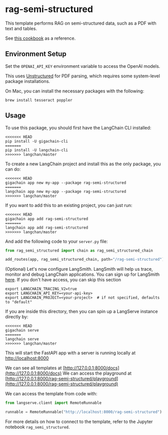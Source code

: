 # rag-semi-structured

This template performs RAG on semi-structured data, such as a PDF with text and tables.

See [this cookbook](https://github.com/langchain-ai/langchain/blob/master/cookbook/Semi_Structured_RAG.ipynb) as a reference.

## Environment Setup

Set the `OPENAI_API_KEY` environment variable to access the OpenAI models.

This uses [Unstructured](https://unstructured-io.github.io/unstructured/) for PDF parsing, which requires some system-level package installations. 

On Mac, you can install the necessary packages with the following:

```shell
brew install tesseract poppler
```

## Usage

To use this package, you should first have the LangChain CLI installed:

```shell
<<<<<<< HEAD
pip install -U gigachain-cli
=======
pip install -U langchain-cli
>>>>>>> langchan/master
```

To create a new LangChain project and install this as the only package, you can do:

```shell
<<<<<<< HEAD
gigachain app new my-app --package rag-semi-structured
=======
langchain app new my-app --package rag-semi-structured
>>>>>>> langchan/master
```

If you want to add this to an existing project, you can just run:

```shell
<<<<<<< HEAD
gigachain app add rag-semi-structured
=======
langchain app add rag-semi-structured
>>>>>>> langchan/master
```

And add the following code to your `server.py` file:
```python
from rag_semi_structured import chain as rag_semi_structured_chain

add_routes(app, rag_semi_structured_chain, path="/rag-semi-structured")
```

(Optional) Let's now configure LangSmith. 
LangSmith will help us trace, monitor and debug LangChain applications. 
You can sign up for LangSmith [here](https://smith.langchain.com/). 
If you don't have access, you can skip this section

```shell
export LANGCHAIN_TRACING_V2=true
export LANGCHAIN_API_KEY=<your-api-key>
export LANGCHAIN_PROJECT=<your-project>  # if not specified, defaults to "default"
```

If you are inside this directory, then you can spin up a LangServe instance directly by:

```shell
<<<<<<< HEAD
gigachain serve
=======
langchain serve
>>>>>>> langchan/master
```

This will start the FastAPI app with a server is running locally at 
[http://localhost:8000](http://localhost:8000)

We can see all templates at [http://127.0.0.1:8000/docs](http://127.0.0.1:8000/docs)
We can access the playground at [http://127.0.0.1:8000/rag-semi-structured/playground](http://127.0.0.1:8000/rag-semi-structured/playground)  

We can access the template from code with:

```python
from langserve.client import RemoteRunnable

runnable = RemoteRunnable("http://localhost:8000/rag-semi-structured")
```

For more details on how to connect to the template, refer to the Jupyter notebook `rag_semi_structured`.